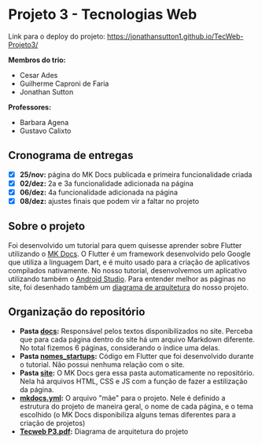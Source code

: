 # Projeto 3 - Tecnologias Web
Link para o deploy do projeto: https://jonathansutton1.github.io/TecWeb-Projeto3/

**Membros do trio:**
- Cesar Ades
- Guilherme Caproni de Faria
- Jonathan Sutton

**Professores:**
- Barbara Agena
- Gustavo Calixto

## Cronograma de entregas
- [x] **25/nov:** página do MK Docs publicada e primeira funcionalidade criada
- [x] **02/dez:** 2a e 3a funcionalidade adicionada na página
- [x] **06/dez:** 4a funcionalidade adicionada na página
- [x] **08/dez:** ajustes finais que podem vir a faltar no projeto

## Sobre o projeto
Foi desenvolvido um tutorial para quem quisesse aprender sobre Flutter utilizando o [MK Docs](https://imasters.com.br/desenvolvimento/mkdocs-documentacao-de-projetos-com-markdown#:~:text=O%20MkDocs%20%C3%A9%20um%20gerador,documenta%C3%A7%C3%A3o%20ao%20inv%C3%A9s%20de%20blogs.). O Flutter é um framework desenvolvido pelo Google que utiliza a linguagem Dart, e é muito usado para a criação de aplicativos compilados nativamente. No nosso tutorial, desenvolvemos um aplicativo utilizando também o [Android Studio](https://developer.android.com/studio/intro?hl=pt-br). Para entender melhor as páginas no site, foi desenhado também um [diagrama de arquitetura](https://github.com/jonathansutton1/TecWeb-Projeto3/blob/main/Tecweb%20P3.pdf) do nosso projeto.

## Organização do repositório
- **Pasta [docs](https://github.com/jonathansutton1/TecWeb-Projeto3/tree/main/docs):** Responsável pelos textos disponibilizados no site. Perceba que para cada página dentro do site há um arquivo Markdown diferente. No total fizemos 6 páginas, considerando o índice uma delas.
- **Pasta [nomes_startups](https://github.com/jonathansutton1/TecWeb-Projeto3/tree/main/nomes_startups):** Código em Flutter que foi desenvolvido durante o tutorial. Não possui nenhuma relação com o site.
- **Pasta [site](https://github.com/jonathansutton1/TecWeb-Projeto3/tree/main/site):** O MK Docs gera essa pasta automaticamente no repositório. Nela há arquivos HTML, CSS e JS com a função de fazer a estilização da página.
- **[mkdocs.yml](https://github.com/jonathansutton1/TecWeb-Projeto3/blob/main/mkdocs.yml):** O arquivo "mãe" para o projeto. Nele é definido a estrutura do projeto de maneira geral, o nome de cada página, e o tema escolhido (o MK Docs disponibiliza alguns temas diferentes para a criação de projetos)
- **[Tecweb P3.pdf](https://github.com/jonathansutton1/TecWeb-Projeto3/blob/main/Tecweb%20P3.pdf):** Diagrama de arquitetura do projeto
